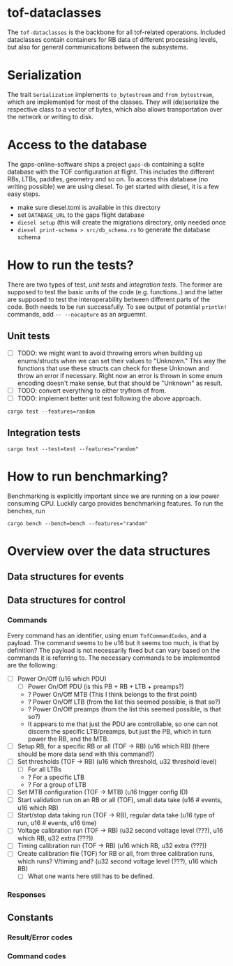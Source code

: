 # tof-dataclasses

The `tof-dataclasses` is the backbone for all tof-related operations.
Included dataclasses contain containers for RB data of different
processing levels, but also for general communications between
the subsystems.

# Serialization

The trait `Serialization` implements `to_bytestream` and `from_bytestream`, 
which are implemented for most of the classes. They will (de)serialize the 
respective class to a vector of bytes, which also allows transportation 
over the network or writing to disk.

# Access to the database

The gaps-online-software ships a project `gaps-db` containing a sqlite database
with the TOF configuration at flight. This includes the different RBs, LTBs, 
paddles, geometry and so on. To access this database (no writing possible)
we are using diesel. To get started with diesel, it is a few easy steps.

* make sure diesel.toml is available in this directory
* set `DATABASE_URL` to the gaps flight database
* `diesel setup` (this will create the migrations directory, only needed once
* `diesel print-schema > src/db_schema.rs` to generate the database schema 

# How to run the tests?

There are two types of test, _unit tests_ and _integration tests_. The former
are supposed to test the basic units of the code (e.g. functions..) and the 
latter are supposed to test the interoperability between different parts of the 
code. Both needs to be run successfully.
To see output of potential `println!` commands, add `-- --nocapture` as an arguemnt.

## Unit tests

- [ ] TODO: we might want to avoid throwing errors when building up enums/structs when we
can set their values to "Unknown." This way the functions that use these structs
can check for these Unknown and throw an error if necessary. Right now an error is
thrown in some enum encoding doesn't make sense, but that should be "Unknown" as result.
- [ ] TODO: convert everything to either tryfrom of from.
- [ ] TODO: implement better unit test following the above approach.

`cargo test --features=random`

## Integration tests

`cargo test --test=test --features="random"`

# How to run benchmarking?

Benchmarking is explicitly important since we are 
running on a low power consuming CPU.
Luckily cargo provides benchmarking features. To 
run the benches, run

`cargo bench --bench=bench --features="random"`

# Overview over the data structures

## Data structures for events


## Data structures for control

### Commands
Every command has an identifier, using enum `TofCommandCodes`, and a payload. The command seems to be u16 but it seems too much, is that by definition? The payload is not necessarily fixed but can vary based on the commands it is referring to. The necessary commands to be implemented are the following:

- [ ] Power On/Off (u16 which PDU)
  - [ ] Power On/Off PDU (is this PB + RB + LTB + preamps?)
  - ? Power On/Off MTB (This I think belongs to the first point)
  - ? Power On/Off LTB (from the list this seemed possible, is that so?)
  - ? Power On/Off preamps (from the list this seemed possible, is that so?)
  - It appears to me that just the PDU are controllable, so one can not discern the specific LTB/preamps, but just the PB, which in turn power the RB, and the MTB.
- [ ] Setup RB, for a specific RB or all (TOF -> RB) (u16 which RB) (there should be more data send with this command?)
- [ ] Set thresholds (TOF -> RB) (u16 which threshold, u32 threshold level)
  - [ ] For all LTBs
  - ? For a specific LTB
  - ? For a group of LTB
- [ ] Set MTB configuration (TOF -> MTB) (u16 trigger config ID)
- [ ] Start validation run on an RB or all (TOF), small data take (u16 # events, u16 which RB)
- [ ] Start/stop data taking run (TOF -> RB), regular data take (u16 type of run, u16 # events, u16 time)
- [ ] Voltage calibration run (TOF -> RB) (u32 second voltage level (???), u16 which RB, u32 extra (???))
- [ ] Timing calibration run (TOF -> RB) (u16 which RB, u32 extra (???))
- [ ] Create calibration file (TOF) for RB or all, from three calibration runs, which runs? V/timing and? (u32 second voltage level (???), u16 which RB)
  - [ ] What one wants here still has to be defined.

### Responses

## Constants

### Result/Error codes

### Command codes

